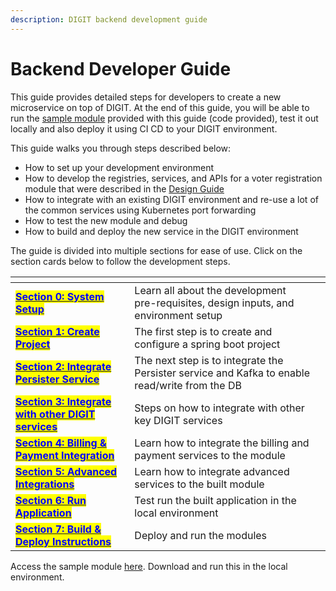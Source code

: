 ```yaml
---
description: DIGIT backend development guide
---
```


# Backend Developer Guide

This guide provides detailed steps for developers to create a new microservice on top of DIGIT. At the end of this guide, you will be able to run the [sample module](https://github.com/egovernments/DIGIT-OSS/tree/master/tutorials/backend-developer-guide/btr-services) provided with this guide (code provided), test it out locally and also deploy it using CI CD to your DIGIT environment.

This guide walks you through steps described below:

* How to set up your development environment
* How to develop the registries, services, and APIs  for a voter registration module that were described in the [Design Guide](../../design-guide/)
* How to integrate with an existing DIGIT environment and re-use a lot of the common services using Kubernetes port forwarding
* How to test the new module and debug
* How to build and deploy the new service in the DIGIT environment

The guide is divided into multiple sections for ease of use. Click on the section cards below to follow the development steps.

<table data-view="cards"><thead><tr><th></th><th></th><th></th></tr></thead><tbody><tr><td><a href="section-0-prep/"><mark style="color:blue;"><strong>Section 0: System Setup</strong></mark></a></td><td>Learn all about the development pre-requisites, design inputs, and environment setup</td><td></td></tr><tr><td><a href="section-1-create-project/"><mark style="color:blue;"><strong>Section 1: Create Project</strong></mark></a></td><td>The first step is to create and configure a spring boot project</td><td></td></tr><tr><td><a href="section-2-integrate-persister-and-kafka/"><mark style="color:blue;"><strong>Section 2: Integrate Persister Service</strong></mark></a></td><td>The next step is to integrate the Persister service and Kafka to enable read/write from the DB</td><td></td></tr><tr><td><a href="section-3-integrate-microservices/"><mark style="color:blue;"><strong>Section 3: Integrate with other DIGIT services</strong></mark></a></td><td>Steps on how to integrate with other key DIGIT services</td><td></td></tr><tr><td><a href="section-4-integrate-billing-and-payment/"><mark style="color:blue;"><strong>Section 4: Billing &#x26; Payment Integration</strong></mark></a></td><td>Learn how to integrate the billing and payment services to the module</td><td></td></tr><tr><td><a href="section-5-other-advanced-integrations/"><mark style="color:blue;"><strong>Section 5: Advanced Integrations</strong></mark></a></td><td>Learn how to integrate advanced services to the built module</td><td></td></tr><tr><td><a href="section-6-run-final-application.md"><mark style="color:blue;"><strong>Section 6: Run Application</strong></mark></a></td><td>Test run the built application in the local environment</td><td></td></tr><tr><td><a href="section-7-build-and-deploy-instructions.md"><mark style="color:blue;"><strong>Section 7: Build &#x26; Deploy Instructions</strong></mark></a></td><td>Deploy and run the modules</td><td></td></tr></tbody></table>

Access the sample module [here](https://github.com/egovernments/DIGIT-OSS/tree/master/tutorials/backend-developer-guide/btr-services). Download and run this in the local environment.



